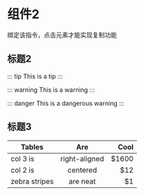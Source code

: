 # 组件2

绑定该指令，点击元素才能实现复制功能

## 标题2

::: tip
This is a tip
:::

::: warning
This is a warning
:::

::: danger
This is a dangerous warning
:::

## 标题3

| Tables        | Are           | Cool  |
| ------------- |:-------------:| -----:|
| col 3 is      | right-aligned | $1600 |
| col 2 is      | centered      |   $12 |
| zebra stripes | are neat      |    $1 |
